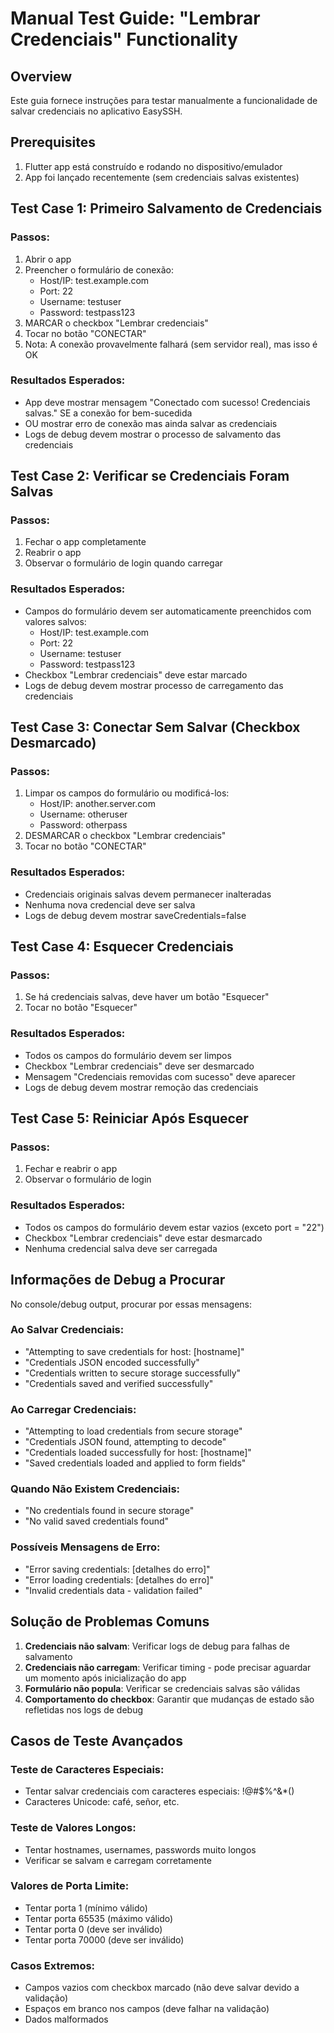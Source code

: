 # Manual Test Guide: "Lembrar Credenciais" Functionality

## Overview
Este guia fornece instruções para testar manualmente a funcionalidade de salvar credenciais no aplicativo EasySSH.

## Prerequisites
1. Flutter app está construído e rodando no dispositivo/emulador
2. App foi lançado recentemente (sem credenciais salvas existentes)

## Test Case 1: Primeiro Salvamento de Credenciais
### Passos:
1. Abrir o app
2. Preencher o formulário de conexão:
   - Host/IP: test.example.com
   - Port: 22
   - Username: testuser
   - Password: testpass123
3. MARCAR o checkbox "Lembrar credenciais"
4. Tocar no botão "CONECTAR"
5. Nota: A conexão provavelmente falhará (sem servidor real), mas isso é OK

### Resultados Esperados:
- App deve mostrar mensagem "Conectado com sucesso! Credenciais salvas." SE a conexão for bem-sucedida
- OU mostrar erro de conexão mas ainda salvar as credenciais
- Logs de debug devem mostrar o processo de salvamento das credenciais

## Test Case 2: Verificar se Credenciais Foram Salvas
### Passos:
1. Fechar o app completamente
2. Reabrir o app
3. Observar o formulário de login quando carregar

### Resultados Esperados:
- Campos do formulário devem ser automaticamente preenchidos com valores salvos:
  - Host/IP: test.example.com
  - Port: 22
  - Username: testuser
  - Password: testpass123
- Checkbox "Lembrar credenciais" deve estar marcado
- Logs de debug devem mostrar processo de carregamento das credenciais

## Test Case 3: Conectar Sem Salvar (Checkbox Desmarcado)
### Passos:
1. Limpar os campos do formulário ou modificá-los:
   - Host/IP: another.server.com
   - Username: otheruser
   - Password: otherpass
2. DESMARCAR o checkbox "Lembrar credenciais"
3. Tocar no botão "CONECTAR"

### Resultados Esperados:
- Credenciais originais salvas devem permanecer inalteradas
- Nenhuma nova credencial deve ser salva
- Logs de debug devem mostrar saveCredentials=false

## Test Case 4: Esquecer Credenciais
### Passos:
1. Se há credenciais salvas, deve haver um botão "Esquecer"
2. Tocar no botão "Esquecer"

### Resultados Esperados:
- Todos os campos do formulário devem ser limpos
- Checkbox "Lembrar credenciais" deve ser desmarcado
- Mensagem "Credenciais removidas com sucesso" deve aparecer
- Logs de debug devem mostrar remoção das credenciais

## Test Case 5: Reiniciar Após Esquecer
### Passos:
1. Fechar e reabrir o app
2. Observar o formulário de login

### Resultados Esperados:
- Todos os campos do formulário devem estar vazios (exceto port = "22")
- Checkbox "Lembrar credenciais" deve estar desmarcado
- Nenhuma credencial salva deve ser carregada

## Informações de Debug a Procurar

No console/debug output, procurar por essas mensagens:

### Ao Salvar Credenciais:
- "Attempting to save credentials for host: [hostname]"
- "Credentials JSON encoded successfully"
- "Credentials written to secure storage successfully"
- "Credentials saved and verified successfully"

### Ao Carregar Credenciais:
- "Attempting to load credentials from secure storage"
- "Credentials JSON found, attempting to decode"
- "Credentials loaded successfully for host: [hostname]"
- "Saved credentials loaded and applied to form fields"

### Quando Não Existem Credenciais:
- "No credentials found in secure storage"
- "No valid saved credentials found"

### Possíveis Mensagens de Erro:
- "Error saving credentials: [detalhes do erro]"
- "Error loading credentials: [detalhes do erro]"
- "Invalid credentials data - validation failed"

## Solução de Problemas Comuns

1. **Credenciais não salvam**: Verificar logs de debug para falhas de salvamento
2. **Credenciais não carregam**: Verificar timing - pode precisar aguardar um momento após inicialização do app
3. **Formulário não popula**: Verificar se credenciais salvas são válidas
4. **Comportamento do checkbox**: Garantir que mudanças de estado são refletidas nos logs de debug

## Casos de Teste Avançados

### Teste de Caracteres Especiais:
- Tentar salvar credenciais com caracteres especiais: !@#$%^&*()
- Caracteres Unicode: café, señor, etc.

### Teste de Valores Longos:
- Tentar hostnames, usernames, passwords muito longos
- Verificar se salvam e carregam corretamente

### Valores de Porta Limite:
- Tentar porta 1 (mínimo válido)
- Tentar porta 65535 (máximo válido)
- Tentar porta 0 (deve ser inválido)
- Tentar porta 70000 (deve ser inválido)

### Casos Extremos:
- Campos vazios com checkbox marcado (não deve salvar devido a validação)
- Espaços em branco nos campos (deve falhar na validação)
- Dados malformados